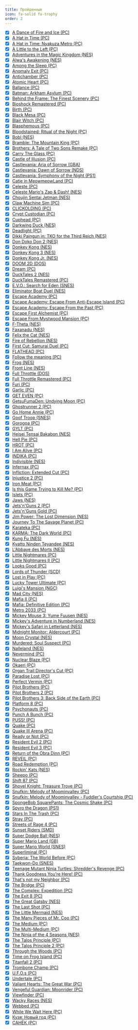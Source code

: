 ```yaml
---
title: Пройденные
icon: fa-solid fa-trophy
order: 2
---
```


+ [x] [A Dance of Fire and Ice (PC)](/tags/a-dance-of-fire-and-ice-pc)
+ [x] [A Hat in Time (PC)](/tags/a-hat-in-time-pc)
+ [x] [A Hat in Time: Nyakuza Metro (PC)](/tags/a-hat-in-time-nyakuza-metro-pc)
+ [x] [A Little to the Left (PC)](/tags/a-little-to-the-left-pc)
+ [x] [Adventures in the Magic Kingdom (NES)](/tags/adventures-in-the-magic-kingdom-nes)
+ [x] [Alwa's Awakening (NES)](/tags/alwa-s-awakening-nes)
+ [x] [Among the Sleep (PC)](/tags/among-the-sleep-pc)
+ [x] [Anomaly Exit (PC)](/tags/anomaly-exit-pc)
+ [x] [Antichamber (PC)](/tags/antichamber-pc)
+ [x] [Atomic Heart (PC)](/tags/atomic-heart-pc)
+ [x] [Ballance (PC)](/tags/ballance-pc)
+ [x] [Batman: Arkham Asylum (PC)](/tags/batman-arkham-asylum-pc)
+ [x] [Behind the Frame: The Finest Scenery (PC)](/tags/behind-the-frame-the-finest-scenery-pc)
+ [x] [Bioshock Remastered (PC)](/tags/bioshock-remastered-pc)
+ [x] [Birth (PC)](/tags/birth-pc)
+ [x] [Black Mesa (PC)](/tags/black-mesa-pc)
+ [x] [Blair Witch (PC)](/tags/blair-witch-pc)
+ [x] [Blasphemous (PC)](/tags/blasphemous-pc)
+ [x] [Bloodstained: Ritual of the Night (PC)](/tags/bloodstained-ritual-of-the-night-pc)
+ [x] [Bobl (NES)](/tags/bobl-nes)
+ [x] [Bramble: The Mountain King (PC)](/tags/bramble-the-mountain-king-pc)
+ [x] [Brothers: A Tale of Two Sons Remake (PC)](/tags/brothers-a-tale-of-two-sons-remake-pc)
+ [x] [Carry The Glass (PC)](/tags/carry-the-glass-pc)
+ [x] [Castle of Illusion (PC)](/tags/castle-of-illusion-pc)
+ [x] [Castlevania: Aria of Sorrow (GBA)](/tags/castlevania-aria-of-sorrow-gba)
+ [x] [Castlevania: Dawn of Sorrow (NDS)](/tags/castlevania-dawn-of-sorrow-nds)
+ [x] [Castlevania: Symphony of the Night (PS1)](/tags/castlevania-symphony-of-the-night-ps1)
+ [x] [Catie in MeowmeowLand (PC)](/tags/catie-in-meowmeowland-pc)
+ [x] [Celeste (PC)](/tags/celeste-pc)
+ [x] [Celeste Mario's Zap & Dash! (NES)](/tags/celeste-mario-s-zap-dash-nes)
+ [x] [Choujin Sentai Jetman (NES)](/tags/choujin-sentai-jetman-nes)
+ [x] [Claw Machine Sim (PC)](/tags/claw-machine-sim-pc)
+ [x] [CLICKOLDING (PC)](/tags/clickolding-pc)
+ [x] [Crypt Custodian (PC)](/tags/crypt-custodian-pc)
+ [x] [Cuphead (PC)](/tags/cuphead-pc)
+ [x] [Darkwing Duck (NES)](/tags/darkwing-duck-nes)
+ [x] [Deadlight (PC)](/tags/deadlight-pc)
+ [x] [Dikki Paingun in: TKO for the Third Reich (NES)](/tags/dikki-paingun-in-tko-for-the-third-reich-nes)
+ [x] [Don Doko Don 2 (NES)](/tags/don-doko-don-2-nes)
+ [x] [Donkey Kong (NES)](/tags/donkey-kong-nes)
+ [x] [Donkey Kong 3 (NES)](/tags/donkey-kong-3-nes)
+ [x] [Donkey Kong Jr. (NES)](/tags/donkey-kong-jr-nes)
+ [x] [DOOM 2D (DOS)](/tags/doom-2d-dos)
+ [x] [Dream (PC)](/tags/dream-pc)
+ [x] [DuckTales 2 (NES)](/tags/ducktales-2-nes)
+ [x] [DuckTales Remastered (PC)](/tags/ducktales-remastered-pc)
+ [x] [E.V.O.: Search for Eden (SNES)](/tags/e-v-o-search-for-eden-snes)
+ [x] [Eliminator Boat Duel (NES)](/tags/eliminator-boat-duel-nes)
+ [x] [Escape Academy (PC)](/tags/escape-academy-pc)
+ [x] [Escape Academy: Escape From Anti-Escape Island (PC)](/tags/escape-academy-escape-from-anti-escape-island-pc)
+ [x] [Escape Academy: Escape From the Past (PC)](/tags/escape-academy-escape-from-the-past-pc)
+ [x] [Escape First Alchemist (PC)](/tags/escape-first-alchemist-pc)
+ [x] [Escape From Mystwood Mansion (PC)](/tags/escape-from-mystwood-mansion-pc)
+ [x] [F-Theta (NES)](/tags/f-theta-nes)
+ [x] [Faxanadu (NES)](/tags/faxanadu-nes)
+ [x] [Felix the Cat (NES)](/tags/felix-the-cat-nes)
+ [x] [Fire of Rebellion (NES)](/tags/fire-of-rebellion-nes)
+ [x] [First Cut: Samurai Duel (PC)](/tags/first-cut-samurai-duel-pc)
+ [x] [FLATHEAD (PC)](/tags/flathead-pc)
+ [x] [Follow the meaning (PC)](/tags/follow-the-meaning-pc)
+ [x] [Frog (NES)](/tags/frog-nes)
+ [x] [Front Line (NES)](/tags/front-line-nes)
+ [x] [Full Throttle (DOS)](/tags/full-throttle-dos)
+ [x] [Full Throttle Remastered (PC)](/tags/full-throttle-remastered-pc)
+ [x] [Furi (PC)](/tags/furi-pc)
+ [x] [Garlic (PC)](/tags/garlic-pc)
+ [x] [GET EVEN (PC)](/tags/get-even-pc)
+ [x] [GetsuFumaDen: Undying Moon (PC)](/tags/getsufumaden-undying-moon-pc)
+ [x] [Ghostrunner 2 (PC)](/tags/ghostrunner-2-pc)
+ [x] [Go Home Annie (PC)](/tags/go-home-annie-pc)
+ [x] [Goof Troop (SNES)](/tags/goof-troop-snes)
+ [x] [Gorogoa (PC)](/tags/gorogoa-pc)
+ [x] [GYLT (PC)](/tags/gylt-pc)
+ [x] [Heisei Tensai Bakabon (NES)](/tags/heisei-tensai-bakabon-nes)
+ [x] [Hell Pie (PC)](/tags/hell-pie-pc)
+ [x] [HROT (PC)](/tags/hrot-pc)
+ [x] [I Am Alive (PC)](/tags/i-am-alive-pc)
+ [x] [INDIKA (PC)](/tags/indika-pc)
+ [x] [Indivisible (NES)](/tags/indivisible-nes)
+ [x] [Infernax (PC)](/tags/infernax-pc)
+ [x] [Infliction: Extended Cut (PC)](/tags/infliction-extended-cut-pc)
+ [x] [Injustice 2 (PC)](/tags/injustice-2-pc)
+ [x] [Iron Meat (PC)](/tags/iron-meat-pc)
+ [x] [Is this Game Trying to Kill Me? (PC)](/tags/is-this-game-trying-to-kill-me-pc)
+ [x] [Islets (PC)](/tags/islets-pc)
+ [x] [Jaws (NES)](/tags/jaws-nes)
+ [x] [Jets'n'Guns 2 (PC)](/tags/jets-n-guns-2-pc)
+ [x] [Jets'n'Guns Gold (PC)](/tags/jets-n-guns-gold-pc)
+ [x] [Jim Power: The Lost Dimension (NES)](/tags/jim-power-the-lost-dimension-nes)
+ [x] [Journey To The Savage Planet (PC)](/tags/journey-to-the-savage-planet-pc)
+ [x] [Karateka (PC)](/tags/karateka-pc)
+ [x] [KARMA: The Dark World (PC)](/tags/karma-the-dark-world-pc)
+ [x] [Kung Fu (NES)](/tags/kung-fu-nes)
+ [x] [Kyatto Ninden Teyandee (NES)](/tags/kyatto-ninden-teyandee-nes)
+ [x] [L'Abbaye des Morts (NES)](/tags/l-abbaye-des-morts-nes)
+ [x] [Little Nightmares (PC)](/tags/little-nightmares-pc)
+ [x] [Little Nightmares II (PC)](/tags/little-nightmares-ii-pc)
+ [x] [Looks Good (PC)](/tags/looks-good-pc)
+ [x] [Lords of Thunder (SCD)](/tags/lords-of-thunder-scd)
+ [x] [Lost in Play (PC)](/tags/lost-in-play-pc)
+ [x] [Lucky Tower Ultimate (PC)](/tags/lucky-tower-ultimate-pc)
+ [x] [Luigi's Mansion (NGC)](/tags/luigi-s-mansion-ngc)
+ [x] [Mad City (NES)](/tags/mad-city-nes)
+ [x] [Mafia II (PC)](/tags/mafia-ii-pc)
+ [x] [Mafia: Definitive Edition (PC)](/tags/mafia-definitive-edition-pc)
+ [x] [Metro 2033 (PC)](/tags/metro-2033-pc)
+ [x] [Mickey Mouse 3: Yume Fuusen (NES)](/tags/mickey-mouse-3-yume-fuusen-nes)
+ [x] [Mickey's Adventure in Numberland (NES)](/tags/mickey-s-adventure-in-numberland-nes)
+ [x] [Mickey's Safari in Letterland (NES)](/tags/mickey-s-safari-in-letterland-nes)
+ [x] [Midnight Monitor: Aldercourt (PC)](/tags/midnight-monitor-aldercourt-pc)
+ [x] [Moon Crystal (NES)](/tags/moon-crystal-nes)
+ [x] [Murdered: Soul Suspect (PC)](/tags/murdered-soul-suspect-pc)
+ [x] [Nalleland (NES)](/tags/nalleland-nes)
+ [x] [Nevermind (PC)](/tags/nevermind-pc)
+ [x] [Nuclear Blaze (PC)](/tags/nuclear-blaze-pc)
+ [x] [Okaeri (PC)](/tags/okaeri-pc)
+ [x] [Organ Trail Director's Cut (PC)](/tags/organ-trail-director-s-cut-pc)
+ [x] [Paradise Lost (PC)](/tags/paradise-lost-pc)
+ [x] [Perfect Vermin (PC)](/tags/perfect-vermin-pc)
+ [x] [Pilot Brothers (PC)](/tags/pilot-brothers-pc)
+ [x] [Pilot Brothers 2 (PC)](/tags/pilot-brothers-2-pc)
+ [x] [Pilot Brothers 3: Back Side of the Earth (PC)](/tags/pilot-brothers-3-back-side-of-the-earth-pc)
+ [x] [Platform 8 (PC)](/tags/platform-8-pc)
+ [x] [Psychonauts (PC)](/tags/psychonauts-pc)
+ [x] [Punch A Bunch (PC)](/tags/punch-a-bunch-pc)
+ [x] [PUSS! (PC)](/tags/puss-pc)
+ [x] [Quake (PC)](/tags/quake-pc)
+ [x] [Quake III Arena (PC)](/tags/quake-iii-arena-pc)
+ [x] [Ready or Not (PC)](/tags/ready-or-not-pc)
+ [x] [Resident Evil 2 (PC)](/tags/resident-evil-2-pc)
+ [x] [Resident Evil 3 (PC)](/tags/resident-evil-3-pc)
+ [x] [Return of the Obra Dinn (PC)](/tags/return-of-the-obra-dinn-pc)
+ [x] [REVEIL (PC)](/tags/reveil-pc)
+ [x] [Road Redemption (PC)](/tags/road-redemption-pc)
+ [x] [Rockin' Kats (NES)](/tags/rockin-kats-nes)
+ [x] [Sheepo (PC)](/tags/sheepo-pc)
+ [x] [Shift 87 (PC)](/tags/shift-87-pc)
+ [x] [Shovel Knight: Treasure Trove (PC)](/tags/shovel-knight-treasure-trove-pc)
+ [x] [Snufkin: Melody of Moominvalley (PC)](/tags/snufkin-melody-of-moominvalley-pc)
+ [x] [Snufkin: Melody of Moominvalley - Fuddler's Courtship (PC)](/tags/snufkin-melody-of-moominvalley-fuddler-s-courtship-pc)
+ [x] [SpongeBob SquarePants: The Cosmic Shake (PC)](/tags/spongebob-squarepants-the-cosmic-shake-pc)
+ [x] [Spyro the Dragon (PS1)](/tags/spyro-the-dragon-ps1)
+ [x] [Stars In The Trash (PC)](/tags/stars-in-the-trash-pc)
+ [x] [Stray (PC)](/tags/stray-pc)
+ [x] [Streets of Rage 4 (PC)](/tags/streets-of-rage-4-pc)
+ [x] [Sunset Riders (SMD)](/tags/sunset-riders-smd)
+ [x] [Super Dodge Ball (NES)](/tags/super-dodge-ball-nes)
+ [x] [Super Mario Land (GB)](/tags/super-mario-land-gb)
+ [x] [Super Mario World (SNES)](/tags/super-mario-world-snes)
+ [x] [Superliminal (PC)](/tags/superliminal-pc)
+ [x] [Syberia: The World Before (PC)](/tags/syberia-the-world-before-pc)
+ [x] [Taekwon-Do (SNES)](/tags/taekwon-do-snes)
+ [x] [Teenage Mutant Ninja Turtles: Shredder's Revenge (PC)](/tags/teenage-mutant-ninja-turtles-shredder-s-revenge-pc)
+ [x] [Thank Goodness You're Here! (PC)](/tags/thank-goodness-you-re-here-pc)
+ [x] [That's not my Neighbor (PC)](/tags/that-s-not-my-neighbor-pc)
+ [x] [The Bridge (PC)](/tags/the-bridge-pc)
+ [x] [The Complex: Expedition (PC)](/tags/the-complex-expedition-pc)
+ [x] [The Exit 8 (PC)](/tags/the-exit-8-pc)
+ [x] [The Great Gatsby (NES)](/tags/the-great-gatsby-nes)
+ [x] [The Last Shot (PC)](/tags/the-last-shot-pc)
+ [x] [The Little Mermaid (NES)](/tags/the-little-mermaid-nes)
+ [x] [The Many Pieces of Mr. Coo (PC)](/tags/the-many-pieces-of-mr-coo-pc)
+ [x] [The Medium (PC)](/tags/the-medium-pc)
+ [x] [The Multi-Medium (PC)](/tags/the-multi-medium-pc)
+ [x] [The Ninja of the 4 Seasons (NES)](/tags/the-ninja-of-the-4-seasons-nes)
+ [x] [The Talos Principle (PC)](/tags/the-talos-principle-pc)
+ [x] [The Talos Principle 2 (PC)](/tags/the-talos-principle-2-pc)
+ [x] [Through the Woods (PC)](/tags/through-the-woods-pc)
+ [x] [Time on Frog Island (PC)](/tags/time-on-frog-island-pc)
+ [x] [Titanfall 2 (PC)](/tags/titanfall-2-pc)
+ [x] [Trombone Champ (PC)](/tags/trombone-champ-pc)
+ [x] [U.F.O.s (PC)](/tags/u-f-o-s-pc)
+ [x] [Undertale (PC)](/tags/undertale-pc)
+ [x] [Valiant Hearts: The Great War (PC)](/tags/valiant-hearts-the-great-war-pc)
+ [x] [Vengeful Guardian: Moonrider (PC)](/tags/vengeful-guardian-moonrider-pc)
+ [x] [Viewfinder (PC)](/tags/viewfinder-pc)
+ [x] [Wacky Races (NES)](/tags/wacky-races-nes)
+ [x] [Webbed (PC)](/tags/webbed-pc)
+ [x] [While We Wait Here (PC)](/tags/while-we-wait-here-pc)
+ [x] [Кузя: Новый год (PC)](/tags/кузя-новый-год-pc)
+ [x] [САНЁК (PC)](/tags/санёк-pc)
